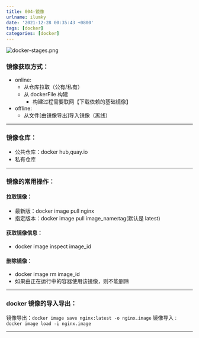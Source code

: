 ```yaml
---
title: 004-镜像
urlname: ilumky
date: '2021-12-28 00:35:43 +0800'
tags: [docker]
categories: [docker]
---
```


![docker-stages.png](https://cdn.nlark.com/yuque/0/2021/png/115484/1640624546465-49a14fe5-dc68-41a4-848d-0cbc76738107.png#clientId=u680771c4-4f2d-4&crop=0&crop=0&crop=1&crop=1&from=ui&id=uf51cd5f8&margin=%5Bobject%20Object%5D&name=docker-stages.png&originHeight=638&originWidth=792&originalType=binary∶=1&rotation=0&showTitle=true&size=70993&status=done&style=none&taskId=u9f112946-4f26-4317-b072-4a68c3008ae&title=%E9%95%9C%E5%83%8F%E7%9A%84%E8%8E%B7%E5%8F%96 "镜像的获取")

### 镜像获取方式：

- online:
  - 从仓库拉取（公有/私有）
  - 从 dockerFile 构建
    - 构建过程需要联网【下载依赖的基础镜像】
- offline:
  - 从文件[由镜像导出]导入镜像（离线）

---

### 镜像仓库：

- 公共仓库：docker hub,quay.io
- 私有仓库

---

### 镜像的常用操作：

#### 拉取镜像：

- 最新版：docker image pull nginx
- 指定版本：docker image pull image_name:tag(默认是 latest)

#### 获取镜像信息：

- docker image inspect image_id

#### 删除镜像：

- docker image rm image_id
- 如果由正在运行中的容器使用该镜像，则不能删除

---

### docker 镜像的导入导出：

镜像导出：`docker image save nginx:latest -o nginx.image`
镜像导入`：docker image load -i nginx.image`

---
